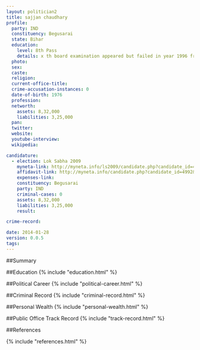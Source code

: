 ```yaml
---
layout: politician2
title: sajjan chaudhary
profile: 
  party: IND
  constituency: Begusarai
  state: Bihar
  education: 
    level: 8th Pass
    details: x th board examination appeared but failed in year 1996 from rajkiya krit uchh vidyalaya garhpura,dist.begusarai
  photo: 
  sex: 
  caste: 
  religion: 
  current-office-title: 
  crime-accusation-instances: 0
  date-of-birth: 1976
  profession: 
  networth: 
    assets: 8,32,000
    liabilities: 3,25,000
  pan: 
  twitter: 
  website: 
  youtube-interview: 
  wikipedia: 

candidature: 
  - election: Lok Sabha 2009
    myneta-link: http://myneta.info/ls2009/candidate.php?candidate_id=4992
    affidavit-link: http://myneta.info/candidate.php?candidate_id=4992&scan=original
    expenses-link: 
    constituency: Begusarai 
    party: IND
    criminal-cases: 0
    assets: 8,32,000
    liabilities: 3,25,000
    result:  

crime-record: 

date: 2014-01-28
version: 0.0.5
tags: 
---
```

##Summary


##Education
{% include "education.html" %}


##Political Career
{% include "political-career.html" %}


##Criminal Record
{% include "criminal-record.html" %}


##Personal Wealth
{% include "personal-wealth.html" %}


##Public Office Track Record
{% include "track-record.html" %}


##References


{% include "references.html" %}